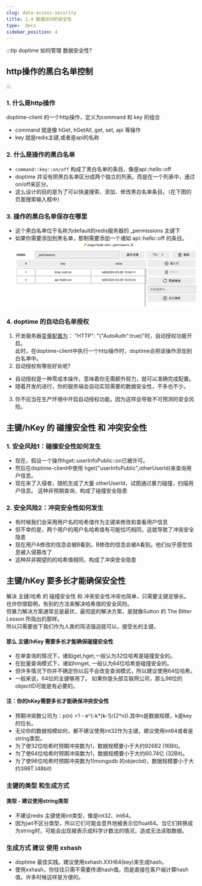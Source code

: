 ```yaml
---
slug: data-access-security
title: 1.4 数据访问的安全性
type:  docs
sidebar_position: 4
---
```


:::tip doptime 如何管理 数据安全性?
## http操作的黑白名单控制
:::
### 1. 什么是http操作
doptime-client 的一个http操作，定义为command 和 key 的组合
- command 就是像 hGet, hGetAll, get, set, api 等操作
- key 就是redis主键,或者是api的名称

### 2. 什么是操作的黑白名单
- `command::key::on/off` 构成了黑白名单的条目，像是api::hello::off
- doptime 并没有把黑白名单区分成两个独立的列表。而是在一个列表中，通过on/off来区分。
- 这么设计的目的是为了可以快速搜索、添加、修改黑白名单条目。（在下图的页面搜索输入框中）

### 3. 操作的黑白名单保存在哪里
- 这个黑白名单位于名称为default的redis服务器的 _permissions 主键下  
- 如果你需要添加到黑名单，那制需要添加一个诸如 api::hello::off 的条目。
  ![alt text](image-1.png)


### 4. doptime 的自动白名单授权
1. 开发服务器[变量配置为](/zh/变量配置/)： "HTTP": "\{\"AutoAuth\":true\}"时，自动授权功能开启。  
  此时，在doptime-client中执行一个http操作时，doptime会把该操作添加到白名单中。
2. 自动授权有哪些好处呢?
- 自动授权是一种零成本操作，意味着你无需额外努力，就可以准确完成配置。  
- 随着开发的进行，你的服务端会自动实现需要的数据安全性，不多也不少。
3. 你不应当在生产环境中开启自动授权功能。因为这样会导致不可预测的安全风险。

    
## 主键/hKey 的 碰撞安全性 和 冲突安全性
### 1. 安全风险1：碰撞安全性如何发生
- 现在，假设一个操作hget::userInfoPublic::on已被许可。
- 然后在doptime-client中使用 hget("userInfoPublic",otherUserId)来查询用户信息。
- 现在来了入侵者，随机生成了大量 otherUserId，试图通过暴力碰撞，扫描用户信息。 这种非预期查询，构成了碰撞安全隐患

### 2. 安全风险2：冲突安全性如何发生
- 有时候我们会采用用户名的哈希值作为主键来修改和查看用户信息
- 但不幸的是，两个用户的用户名哈希值有可能恰巧相同，这就导致了冲突安全隐患
- 现在用户A修改的信息会被B看到，B修改的信息会被A看到。他们似乎感觉信息被入侵篡改了
- 这种并非期望的的哈希值相同，构成了冲突安全隐患
  

##  主键/hKey 要多长才能确保安全性  
  解决 主键/哈希 的 碰撞安全性 和 冲突安全性冲突也简单，只需要主键足够长。  
  也许你很聪明，有别的方法来解决哈希值的安全风险。  
  但暴力解决方案通常总是最优，最彻底的解决方案，是就像Sutton 的 The Bitter Lesson 所指出的那样。  
  所以只需要放下我们作为人类的简洁强迫就可以，接受长的主键。  

#### 那么 主键/hKey 需要多长才能确保碰撞安全性
- 在单查询的情况下，诸如get,hget,一般认为32位哈希是碰撞安全的。
- 在批量查询模式下，诸如hmget, 一般认为64位哈希是碰撞安全的。
- 但许多情况下你并不确定你以后不会改变查询模式，所以建议使用64位哈希。
- 一般来说，64位的主键够用了。 如果你是头部互联网公司，那么96位的objectID可能是有必要的。
 
#### 注：你的hKey需要多长才能确保冲突安全性  
- 预期冲突数公司为：p(n) =1 - e^(-k*(k-1)/(2*n)).其中n是数据规模，k是key的位长。
- 无论你的数据规模如何，都不建议使用int32作为主键。建议使用int64或者是string类型。  
- 为了使32位哈希时预期冲突数为1，数据规模要小于大约92682 (16Bit)。  
- 为了使64位哈希时预期冲突数为1，数据规模要小于大约60.74亿 (32Bit)。  
- 为了使96位哈希时预期冲突数为1(mongodb 的objectid)，数据规模要小于大约398T.(48bit)   


### 主键的类型 和生成方式
#### 类型 - 建议使用string类型
- 不建议redis 主键使用int类型，像是int32、int64。
- 因为jwt不区分类型，所以它们可能会意外地被表示位float64。当它们转换成为string时，可能会出现被表示成科学计数法的情况，造成无法读取数据。
### 生成方式 建议 使用 xxhash
- doptime 最佳实践。建议使用xxhash.XXH64(key)来生成hash。
- 使用xxhash，你往往只需不需要传递hash值。而是直接在客户端计算hash值。许多时候这样是方便的。
